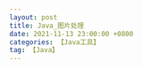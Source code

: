 ```yaml
---
layout: post
title: Java_图片处理
date: 2021-11-13 23:00:00 +0800
categories: 【Java工具】
tag: 【Java】
---
```


